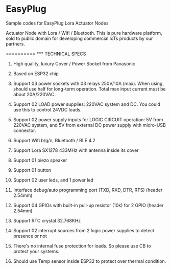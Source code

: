 # EasyPlug
Sample codes for EasyPlug Lora Actuator Nodes

Actuator Node with Lora / Wifi / Bluetooth. This is pure hardware platform, sold to public domain for developing commercial IoTs products by our partners.

==========
*** TECHNICAL SPECS

1. High quality, luxury Cover / Power Socket from Panasonic

2. Based on ESP32 chip

3. Support 03 power sockets with 03 relays 250V/10A (max). When using, should use half for long-term operation. Total max input current must be about 20A/220VAC.

4. Support 02 LOAD power supplies: 220VAC system and DC. You could use this to control 24VDC loads.

5. Support 02 power supply inputs for LOGIC CIRCUIT operation: 5V from 220VAC system, and 5V from external DC power supply with micro-USB connector.

6. Support Wifi b/g/n, Bluetooth / BLE 4.2

7. Support Lora SX1278 433MHz with antenna inside its cover

8. Support 01 piezo speaker 

9. Support 01 button

10. Support 02 user leds, and 1 power led

11. Interface debug/auto programming port (TXD, RXD, DTR, RTS) (header 2.54mm)

12. Support 04 GPIOs with built-in pull-up resistor (10k) for 2 GPIO (header 2.54mm)

13. Support RTC crystal 32.768KHz

14. Support 02 interrupt sources from 2 logic power supplies to detect presence or not

15. There's no internal fuse protection for loads. So please use CB to protect your systems.

16. Should use Temp sensor inside ESP32 to protect over thermal condition.
